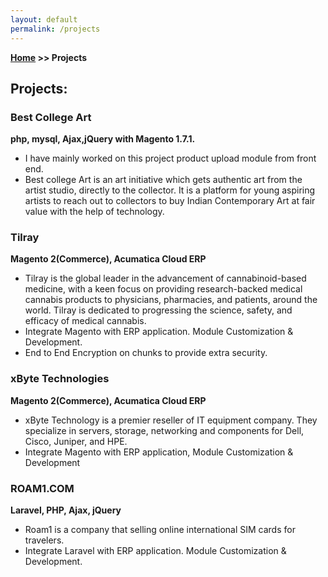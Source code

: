 ```yaml
---
layout: default
permalink: /projects
---
```

**[Home](/) >> Projects**

## Projects:

<div class="card">
  <h3>Best College Art</h3>
  <p><b>php, mysql, Ajax,jQuery with Magento 1.7.1.</b></p>
  <ul>
    <li>I have mainly worked on this project product upload module from front end.</li>
    <li>Best college Art  is an art initiative which gets authentic art from the artist studio, directly to the collector. It is a platform for young aspiring artists to reach out to collectors to buy Indian Contemporary Art at fair value with the help of technology.
    </li>
  </ul>
  <a href="#"><span class="card-link-spanner"></span></a>
</div>

<div class="card">
  <h3>Tilray </h3>
  <p><b>Magento 2(Commerce), Acumatica Cloud ERP</b></p>
  <ul>
    <li>Tilray is the global leader in the advancement of cannabinoid-based medicine, with a keen focus on providing research-backed medical cannabis products to physicians, pharmacies, and patients, around the world. Tilray is dedicated to progressing the science, safety, and efficacy of medical cannabis.</li>
    <li>Integrate Magento with  ERP application. Module Customization & Development.</li>
    <li>End to End Encryption on chunks to provide extra security.</li>
  </ul>
  <a href="https://www.tilraymedical.ca/"><span class="card-link-spanner"></span></a>
</div>

<div class="card">
  <h3>xByte Technologies</h3>
  <p><b>Magento 2(Commerce), Acumatica Cloud ERP</b></p>
  <ul>
    <li>xByte Technology is a premier reseller of IT equipment company. They specialize in servers, storage, networking and components for Dell, Cisco, Juniper, and HPE.</li>
    <li>Integrate Magento with  ERP application, Module Customization & Development</li>
  </ul>
  <a href="https://www.xbyte.com/"><span class="card-link-spanner"></span></a>
</div>

<div class="card">
  <h3>ROAM1.COM</h3>
  <p><b>Laravel, PHP, Ajax, jQuery</b></p>
  <ul>
    <li>Roam1 is a company that selling online international SIM cards for travelers.</li>
    <li>Integrate Laravel with  ERP application. Module Customization & Development.</li>
  </ul>
  <a href="https://www.roam1.com/"><span class="card-link-spanner"></span></a>
</div>
